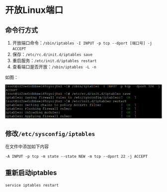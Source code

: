 # 开放Linux端口
>

## 命令行方式
1. 开放端口命令：`/sbin/iptables -I INPUT -p tcp --dport [端口号] -j ACCEPT`
2. 保存：`/etc/rc.d/init.d/iptables save`
3. 重启服务：`/etc/init.d/iptables restart`
4. 查看端口是否开放：`/sbin/iptables -L -n`

如图：

![开放326端口](../images/guide/image_2.png)

##  修改`/etc/sysconfig/iptables`
在文件中添加如下内容
```
-A INPUT -p tcp -m state --state NEW -m tcp --dport 22 -j ACCEPT
```

## 重新启动iptables
```
service iptables restart
```